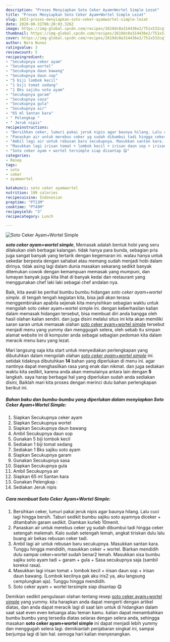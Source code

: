```yaml
---
description: "Proses Menyiapkan Soto Ceker Ayam+Wortel Simple Lezat"
title: "Proses Menyiapkan Soto Ceker Ayam+Wortel Simple Lezat"
slug: 1653-proses-menyiapkan-soto-ceker-ayamwortel-simple-lezat
date: 2020-08-31T06:20:03.326Z
image: https://img-global.cpcdn.com/recipes/2619dc0a314436e2/751x532cq70/soto-ceker-ayamwortel-simple-foto-resep-utama.jpg
thumbnail: https://img-global.cpcdn.com/recipes/2619dc0a314436e2/751x532cq70/soto-ceker-ayamwortel-simple-foto-resep-utama.jpg
cover: https://img-global.cpcdn.com/recipes/2619dc0a314436e2/751x532cq70/soto-ceker-ayamwortel-simple-foto-resep-utama.jpg
author: Nora Nunez
ratingvalue: 3
reviewcount: 5
recipeingredient:
- "Secukupnya ceker ayam"
- "Secukupnya wortel"
- "Secukupnya daun bawang"
- "Secukupnya daun sop"
- "5 biji lombok kecil"
- "1 biji tomat sedang"
- "1 Bks sajiku soto ayam"
- "Secukupnya garam"
- "Secukupnya sasa"
- "Secukupnya gula"
- "Secukupnya air"
- "65 ml Santan kara"
- " Pelengkap "
- " Jeruk nipis"
recipeinstructions:
- "Bersihkan ceker, lumuri pakai jeruk nipis agar baunya hilang. Lalu cuci lagi hingga bersih. Taburi sedikit bumbu sajiku soto ayamnya diceker + ditambahin garam sedikit. Diamkan kurleb 10menit."
- "Panaskan air untuk merebus ceker yg sudah dibumbui tadi hingga ceker setengah melemah. Kalo sudah setengah lemah, angkat tiriskan dulu lalu buang air bekas rebusan ceker tadi."
- "Ambil lagi air untuk rebusan baru secukupnya. Masukkan santan kara. Tunggu hingga mendidih, masukkan ceker + wortel. Biarkan mendidih dulu sampai ceker+wortel sudah benar2 lemah. Masukkan sisa bumbu sajiku soto ayam tadi + garam + gula + Sasa secukupnya saja (sambil koreksi rasa)."
- "Masukkan lagi irisan tomat + lombok kecil + irisan daun sop + irisan daun bawang. (Lombok kecilnya gak aku iris2 ya, aku langsung cemplungkan aja). Tunggu hingga mendidih."
- "Soto ceker ayam + wortel tersimple siap disantap 😋"
categories:
- Resep
tags:
- soto
- ceker
- ayamwortel

katakunci: soto ceker ayamwortel 
nutrition: 199 calories
recipecuisine: Indonesian
preptime: "PT13M"
cooktime: "PT49M"
recipeyield: "3"
recipecategory: Lunch

---
```



![Soto Ceker Ayam+Wortel Simple](https://img-global.cpcdn.com/recipes/2619dc0a314436e2/751x532cq70/soto-ceker-ayamwortel-simple-foto-resep-utama.jpg)

<b><i>soto ceker ayam+wortel simple</i></b>, Memasak adalah bentuk hobi yang seru dilakukan oleh berbagai kalangan. tidak hanya para bunda, sebagian pria juga sangat banyak yang tertarik dengan kegemaran ini. walau hanya untuk sekedar berpesta dengan sahabat atau memang sudah menjadi hobi dalam dirinya. tidak asing lagi dalam dunia masakan sekarang sedikit banyak ditemukan cowok dengan kemampuan memasak yang mumpuni, dan lumayan banyak juga kita lihat di banyak kedai dan restaurant yang menggunakan chef laki laki sebagai chef andalan nya.

Baik, kita awali ke perihal bumbu bumbu hidangan <i>soto ceker ayam+wortel simple</i>. di tengah tengah kegiatan kita, bisa jadi akan terasa menggembirakan apabila sejenak kita menyisihkan sebagian waktu untuk mengolah soto ceker ayam+wortel simple ini. dengan keberhasilan kalian dalam memasak hidangan tersebut, bisa membuat diri anda bangga oleh hasil olahan kalian sendiri. dan juga disini melalui situs ini kita akan memiliki saran saran untuk memasak olahan <u>soto ceker ayam+wortel simple</u> tersebut menjadi menu yang yummy dan menggugah selera, oleh sebab itu simpan alamat website ini di komputer anda sebagai sebagian pedoman kita dalam meracik menu baru yang lezat.




Mari langsung saja kita start untuk menyediakan perlengkapan yang dibutuhkan dalam mengolah olahan <u><i>soto ceker ayam+wortel simple</i></u> ini. setidak tidaknya dibutuhkan <b>14</b> bahan yang diperlukan di menu ini. agar nantinya dapat menghasilkan rasa yang enak dan nikmat. dan juga sediakan waktu kita sedikit, karena anda akan memulainya antara lain dengan <b>5</b> langkah. saya harap berbagai hal yang diperlukan sudah anda sediakan disini, Baiklah mari kita proses dengan merinci dulu bahan perlengkapan berikut ini.

<!--inarticleads1-->

##### Bahan baku dan bumbu-bumbu yang diperlukan dalam menyiapkan Soto Ceker Ayam+Wortel Simple:

1. Siapkan Secukupnya ceker ayam
1. Siapkan Secukupnya wortel
1. Siapkan Secukupnya daun bawang
1. Ambil Secukupnya daun sop
1. Gunakan 5 biji lombok kecil
1. Sediakan 1 biji tomat sedang
1. Sediakan 1 Bks sajiku soto ayam
1. Siapkan Secukupnya garam
1. Gunakan Secukupnya sasa
1. Siapkan Secukupnya gula
1. Ambil Secukupnya air
1. Siapkan 65 ml Santan kara
1. Gunakan  Pelengkap :
1. Sediakan  Jeruk nipis




<!--inarticleads2-->

##### Cara membuat Soto Ceker Ayam+Wortel Simple:

1. Bersihkan ceker, lumuri pakai jeruk nipis agar baunya hilang. Lalu cuci lagi hingga bersih. Taburi sedikit bumbu sajiku soto ayamnya diceker + ditambahin garam sedikit. Diamkan kurleb 10menit.
1. Panaskan air untuk merebus ceker yg sudah dibumbui tadi hingga ceker setengah melemah. Kalo sudah setengah lemah, angkat tiriskan dulu lalu buang air bekas rebusan ceker tadi.
1. Ambil lagi air untuk rebusan baru secukupnya. Masukkan santan kara. Tunggu hingga mendidih, masukkan ceker + wortel. Biarkan mendidih dulu sampai ceker+wortel sudah benar2 lemah. Masukkan sisa bumbu sajiku soto ayam tadi + garam + gula + Sasa secukupnya saja (sambil koreksi rasa).
1. Masukkan lagi irisan tomat + lombok kecil + irisan daun sop + irisan daun bawang. (Lombok kecilnya gak aku iris2 ya, aku langsung cemplungkan aja). Tunggu hingga mendidih.
1. Soto ceker ayam + wortel tersimple siap disantap 😋




Demikian sedikit pengulasan olahan tentang resep <u>soto ceker ayam+wortel simple</u> yang yummy. kita harapkan anda dapat mengerti dengan artikel diatas, dan anda dapat meracik lagi di saat lain untuk di hidangkan dalam saat saat even even keluarga atau teman kamu. kalian dapat menambahkan bumbu bumbu yang tersedia diatas selaras dengan selera anda, sehingga masakan <b>soto ceker ayam+wortel simple</b> ini dapat menjadi lebih yummy dan menggugah selera lagi. demikianlah penjabaran singkat ini, sampai berjumpa lagi di lain hal. semoga hari kalian menyenangkan.
